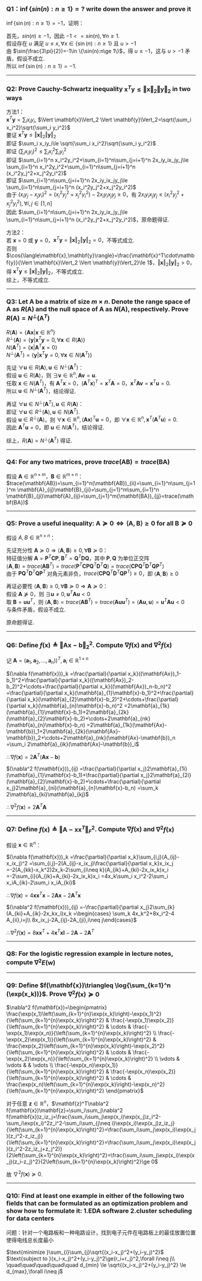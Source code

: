 ### Q1：$\inf\{sin(n):n\ge 1\}=?$ write down the answer and prove it

$\inf\{\sin(n):n\ge 1\}=-1$，证明：

首先，$sin(n)\ge-1$，因此 $-1<=sin(n), \forall n\ge 1$.\
假设存在 $u$ 满足 $u\le x, \forall x\in \{\sin(n):n\ge 1\}$ 且 $u>-1$\
由 $\sin(\frac{3\pi}{2})=-1\in \{\sin(n):n\ge 1\}$，得 $u\le-1$，这与 $u>-1$ 矛盾，假设不成立.\
所以 $\inf\{\sin(n):n\ge 1\}=-1$.

---

### Q2: Prove Cauchy-Schwartz inequality $\mathbf{x}^T\mathbf{y}\le \Vert \mathbf{x}\Vert_2 \Vert \mathbf{y}\Vert_2$ in two ways

方法1：\
$\mathbf{x}^T\mathbf{y}=\sum_i x_iy_i$, $\Vert \mathbf{x}\Vert_2 \Vert \mathbf{y}\Vert_2=\sqrt{\sum_i x_i^2}\sqrt{\sum_i y_i^2}$\
要证 $\mathbf{x}^T\mathbf{y}\le \Vert \mathbf{x}\Vert_2 \Vert \mathbf{y}\Vert_2$\
即证 $\sum_i x_iy_i\le \sqrt{\sum_i x_i^2}\sqrt{\sum_i y_i^2}$\
即证 $(\sum_i x_iy_i)^2\le \sum_i x_i^2{\sum_i y_i^2}$\
即证 $\sum_{i=1}^n x_i^2y_i^2+\sum_{i=1}^n\sum_{j=i+1}^n 2x_iy_ix_jy_j\le \sum_{i=1}^n x_i^2y_i^2+\sum_{i=1}^n\sum_{j=i+1}^n (x_i^2y_j^2+x_j^2y_i^2)$\
即证 $\sum_{i=1}^n\sum_{j=i+1}^n 2x_iy_ix_jy_j\le \sum_{i=1}^n\sum_{j=i+1}^n (x_i^2y_j^2+x_j^2y_i^2)$\
由于 $(x_iy_j-x_jy_i)^2=(x_i^2y_j^2+x_j^2y_i^2)-2x_iy_ix_jy_j \ge 0$，有 $2x_iy_ix_jy_j\le (x_i^2y_j^2+x_j^2y_i^2), \forall i,j\in[1,n]$\
因此 $\sum_{i=1}^n\sum_{j=i+1}^n 2x_iy_ix_jy_j\le \sum_{i=1}^n\sum_{j=i+1}^n (x_i^2y_j^2+x_j^2y_i^2)$，原命题得证.

方法2：\
若 $\mathbf{x}=0$ 或 $\mathbf{y}=0$，$\mathbf{x}^T\mathbf{y}=\Vert \mathbf{x}\Vert_2 \Vert \mathbf{y}\Vert_2=0$，不等式成立.\
否则 $\cos{\langle\mathbf{x},\mathbf{y}\rangle}=\frac{\mathbf{x}^T\cdot\mathbf{y}}{\Vert \mathbf{x}\Vert_2 \Vert \mathbf{y}\Vert_2}\le 1$，$\Vert \mathbf{x}\Vert_2 \Vert \mathbf{y}\Vert_2> 0$，得 $\mathbf{x}^T\mathbf{y}\le \Vert \mathbf{x}\Vert_2 \Vert \mathbf{y}\Vert_2$，不等式成立.\
综上，不等式成立.

---

### Q3: Let $\mathbf{A}$ be a matrix of size $m\times n$. Denote the range space of $\mathbf{A}$ as $R(\mathbf{A})$ and the null space of $\mathbf{A}$ as $N(\mathbf{A})$, respectively. Prove $R(\mathbf{A})=N^\perp(\mathbf{A}^T)$

$R(\mathbf{A})=\{\mathbf{Ax}|\mathbf{x}\in \mathbb{R}^n\}$\
$R^\perp(\mathbf{A})=\{\mathbf{y}|\mathbf{x}^T\mathbf{y}=0,\forall\mathbf{x}\in R(\mathbf{A})\}$\
$N(\mathbf{A}^T)=\{\mathbf{x}|\mathbf{A}^T\mathbf{x}=0\}$\
$N^\perp(\mathbf{A}^T)=\{\mathbf{y}|\mathbf{x}^T\mathbf{y}=0,\forall \mathbf{x}\in N(\mathbf{A}^T)\}$

先证 $\forall \mathbf{u}\in R(\mathbf{A}),\mathbf{u}\in N^\perp(\mathbf{A}^T)$：\
假设 $\mathbf{u}\in R(\mathbf{A})$，则 $\exists\mathbf{v}\in \mathbb{R}^n,\mathbf{Av}=\mathbf{u}$.\
任取 $\mathbf{x}\in N(\mathbf{A}^T)$，有 $\mathbf{A}^T\mathbf{x}=0$，$(\mathbf{A}^T\mathbf{x})^T=\mathbf{x}^T\mathbf{A}=0$，$\mathbf{x}^T\mathbf{Av}=\mathbf{x}^T\mathbf{u}=0$.\
所以 $\mathbf{u}\in N^\perp(\mathbf{A}^T)$，结论得证.

再证 $\forall \mathbf{u}\in N^\perp(\mathbf{A}^T),\mathbf{u}\in R(\mathbf{A})$：\
即证 $\forall \mathbf{u}\in R^\perp(\mathbf{A}),\mathbf{u}\in N(\mathbf{A}^T)$.\
假设 $\mathbf{u}\in R^\perp(\mathbf{A})$，则 $\forall \mathbf{x}\in \mathbb{R}^{n},(\mathbf{Ax})^T\mathbf{u}=0$，即 $\forall \mathbf{x}\in \mathbb{R}^{n},\mathbf{x}^T(\mathbf{A}^T\mathbf{u})=0$.\
因此 $\mathbf{A}^T\mathbf{u}=0$，即 $\mathbf{u}\in N(\mathbf{A}^T)$，结论得证.

综上，$R(\mathbf{A})=N^\perp(\mathbf{A}^T)$ 得证.

---

### Q4: For any two matrices, prove $trace(\mathbf{AB})=trace(\mathbf{BA})$

假设 $\mathbf{A}\in\mathbb{R}^{n\times m}$，$\mathbf{B}\in\mathbb{R}^{m\times n}$：\
$trace(\mathbf{AB})=\sum_{i=1}^n(\mathbf{AB})_{ii}=\sum_{i=1}^n\sum_{j=1}^m \mathbf{A}_{ij}\mathbf{B}_{ji}=\sum_{j=1}^m\sum_{i=1}^n \mathbf{B}_{ji}\mathbf{A}_{ij}=\sum_{j=1}^m(\mathbf{BA})_{jj}=trace(\mathbf{BA})$

---

### Q5: Prove a useful inequality: $\mathbf{A}\succeq 0\Leftrightarrow \langle\mathbf{A},\mathbf{B}\rangle\ge 0$ for all $\mathbf{B}\succeq 0$

假设 $A,B\in\mathbb{R}^{n\times n}$：

先证充分性 $\mathbf{A}\succeq 0\Rightarrow \langle\mathbf{A},\mathbf{B}\rangle\ge 0, \forall\mathbf{B}\succeq 0$：\
特征值分解 $\mathbf{A}=\mathbf{P}^T\mathbf{CP},\mathbf{B}^T=\mathbf{Q}^T\mathbf{D}\mathbf{Q}$，其中 $\mathbf{P},\mathbf{Q}$ 为单位正交阵\
$\langle\mathbf{A},\mathbf{B}\rangle=trace(\mathbf{AB}^T)=trace(\mathbf{P}^T\mathbf{CPQ}^T\mathbf{D}^T\mathbf{Q})=trace(\mathbf{CPQ}^T\mathbf{D}^T\mathbf{Q}\mathbf{P}^T)$\
由于 $\mathbf{PQ}^T\mathbf{D}^T\mathbf{Q}\mathbf{P}^T$ 对角元素非负，$trace(\mathbf{CPQ}^T\mathbf{D}^T\mathbf{Q}\mathbf{P}^T)\ge 0$，即 $\langle\mathbf{A},\mathbf{B}\rangle \ge 0$

再证必要性 $\langle\mathbf{A},\mathbf{B}\rangle\ge 0,\forall\mathbf{B}\succeq 0 \Rightarrow \mathbf{A}\succeq 0$：\
假设 $\mathbf{A}\nsucceq0$，则 $\exists \mathbf{u}\neq 0,\mathbf{u}^T\mathbf{Au}<0$\
取 $\mathbf{B}=\mathbf{uu}^T$，则 $\langle\mathbf{A},\mathbf{B}\rangle=trace(\mathbf{AB}^T)=trace(\mathbf{Auu}^T)=\langle\mathbf{Au},\mathbf{u}\rangle=\mathbf{u}^T\mathbf{Au}<0$\
与条件矛盾，假设不成立.

原命题得证.

---

### Q6: Define $f(\mathbf{x})\triangleq \Vert\mathbf{Ax}-\mathbf{b}\Vert_2^2$. Compute $\nabla f(\mathbf{x})$ and $\nabla^2 f(\mathbf{x})$

记 $\mathbf{A}=\left(\mathbf{a}_1,\mathbf{a}_2,...,\mathbf{a}_n)\right)^T,\mathbf{a}_i\in\mathbb{R}^{1\times n}$

$(\nabla f(\mathbf{x}))_k
=\frac{\partial}{\partial x_k}((\mathbf{Ax})_1-b_1)^2+\frac{\partial}{\partial x_k}((\mathbf{Ax})_2-b_2)^2+\cdots+\frac{\partial}{\partial x_k}((\mathbf{Ax})_n-b_n)^2
=\frac{\partial}{\partial x_k}(\mathbf{a}_{1}\mathbf{x}-b_1)^2+\frac{\partial}{\partial x_k}(\mathbf{a}_{2}\mathbf{x}-b_2)^2+\cdots+\frac{\partial}{\partial x_k}(\mathbf{a}_{n}\mathbf{x}-b_n)^2
=2\mathbf{a}_{1k}(\mathbf{a}_{1}\mathbf{x}-b_1)+2\mathbf{a}_{2k}(\mathbf{a}_{2}\mathbf{x}-b_2)+\cdots+2\mathbf{a}_{nk}(\mathbf{a}_{n}\mathbf{x}-b_n)
=2\mathbf{a}_{1k}(\mathbf{Ax}-\mathbf{b})_1+2\mathbf{a}_{2k}(\mathbf{Ax}-\mathbf{b})_2+\cdots+2\mathbf{a}_{nk}(\mathbf{Ax}-\mathbf{b})_n
=\sum_i 2\mathbf{a}_{ik}(\mathbf{Ax}-\mathbf{b})_i$

$\therefore \nabla f(\mathbf{x})=2\mathbf{A}^T(\mathbf{Ax}-\mathbf{b})$

$(\nabla^2 f(\mathbf{x}))_{ij}
=\frac{\partial}{\partial x_j}2\mathbf{a}_{1i}(\mathbf{a}_{1}\mathbf{x}-b_1)+\frac{\partial}{\partial x_j}2\mathbf{a}_{2i}(\mathbf{a}_{2}\mathbf{x}-b_2)+\cdots+\frac{\partial}{\partial x_j}2\mathbf{a}_{ni}(\mathbf{a}_{n}\mathbf{x}-b_n)
=\sum_k 2\mathbf{a}_{ki}\mathbf{a}_{kj}$

$\therefore \nabla^2 f(\mathbf{x})=2\mathbf{A}^T\mathbf{A}$

---

### Q7: Define $f(\mathbf{x})\triangleq \Vert\mathbf{A}-\mathbf{xx}^T\Vert_F^2$. Compute $\nabla f(\mathbf{x})$ and $\nabla^2 f(\mathbf{x})$

假设 $\mathbf{x}\in\mathbb{R}^n$：

$(\nabla f(\mathbf{x}))_k
=\frac{\partial}{\partial x_k}\sum_{i,j}(A_{ij}-x_ix_j)^2
=\sum_{i,j}-2(A_{ij}-x_ix_j)\frac{\partial}{\partial x_k}x_ix_j
=-2(A_{kk}-x_k^2)2x_k-2\sum_{i\neq k}(A_{ik}+A_{ki}-2x_ix_k)x_i
=-2\sum_{i}(A_{ik}+A_{ki}-2x_ix_k)x_i
=4x_k\sum_i x_i^2-2\sum_i x_iA_{ik}-2\sum_i x_iA_{ki}$

$\therefore \nabla f(\mathbf{x})=4\mathbf{xx}^T\mathbf{x}-2\mathbf{Ax}-2\mathbf{A}^T\mathbf{x}$

$(\nabla^2 f(\mathbf{x}))_{ij}
=-\frac{\partial}{\partial x_j}2\sum_{k}(A_{ki}+A_{ik}-2x_kx_i)x_k
=\begin{cases}
\sum_k 4x_k^2+8x_i^2-4 A_{ii},i=j\\
8x_ix_j-2A_{ij}-2A_{ji},i\neq j\end{cases}$

$\therefore \nabla^2 f(\mathbf{x})=8\mathbf{xx}^T+4\mathbf{x}^T\mathbf{xI}-2\mathbf{A}-2\mathbf{A}^T$

---

### Q8: For the logistic regression example in lecture notes, compute $\nabla^2 E(\mathbf{w})$



---

### Q9: Define $f(\mathbf{x})\triangleq \log{\sum_{k=1}^n (\exp(x_k))}$. Prove $\nabla^2 f(\mathbf{x})\succeq 0$
$\nabla^2 f(\mathbf{x})=\begin{pmatrix}
\frac{\exp(x_1)\left(\sum_{k=1}^{n}\exp(x_k)\right)-\exp(x_1)^2}{\left(\sum_{k=1}^{n}\exp(x_k)\right)^2} & \frac{-\exp(x_1)\exp(x_2)}{\left(\sum_{k=1}^{n}\exp(x_k)\right)^2} & \cdots & \frac{-\exp(x_1)\exp(x_n)}{\left(\sum_{k=1}^{n}\exp(x_k)\right)^2} \\
\frac{-\exp(x_2)\exp(x_1)}{\left(\sum_{k=1}^{n}\exp(x_k)\right)^2} & \frac{\exp(x_2)\left(\sum_{k=1}^{n}\exp(x_k)\right)-\exp(x_2)^2}{\left(\sum_{k=1}^{n}\exp(x_k)\right)^2} & \cdots & \frac{-\exp(x_2)\exp(x_n)}{\left(\sum_{k=1}^{n}\exp(x_k)\right)^2} \\
\vdots & \vdots & & \vdots \\
\frac{-\exp(x_n)\exp(x_1)}{\left(\sum_{k=1}^{n}\exp(x_k)\right)^2} & \frac{-\exp(x_n)\exp(x_2)}{\left(\sum_{k=1}^{n}\exp(x_k)\right)^2} & \cdots & \frac{\exp(x_n)\left(\sum_{k=1}^{n}\exp(x_k)\right)-\exp(x_n)^2}{\left(\sum_{k=1}^{n}\exp(x_k)\right)^2}
\end{pmatrix}$

对于任意 $\mathbf{z}\in \mathbb{R}^n$，$\mathbf{z}^T\nabla^2 f(\mathbf{x})\mathbf{z}=\sum_i\sum_j\nabla^2 f(\mathbf{x})z_iz_j=\frac{\sum_i\sum_j\exp(x_i)\exp(x_j)z_i^2-\sum_i\exp(x_i)^2z_i^2-\sum_i\sum_{j\neq i}\exp(x_i)\exp(x_j)z_iz_j}{\left(\sum_{k=1}^{n}\exp(x_k)\right)^2}=\frac{\sum_i\sum_j\exp(x_i)\exp(x_j)(z_i^2-z_iz_j)}{\left(\sum_{k=1}^{n}\exp(x_k)\right)^2}=\frac{\sum_i\sum_j\exp(x_i)\exp(x_j)(z_i^2-2z_iz_j+z_j^2)}{2\left(\sum_{k=1}^{n}\exp(x_k)\right)^2}=\frac{\sum_i\sum_j\exp(x_i)\exp(x_j)(z_i-z_j)^2}{2\left(\sum_{k=1}^{n}\exp(x_k)\right)^2}\ge 0$

故 $\nabla^2 f(\mathbf{x})\succeq 0$.


---

### Q10: Find at least one example in either of the following two fields that can be formulated as an optimization problem and show how to formulate it: 1.EDA software 2.cluster scheduling for data centers
问题：针对一个电路板和一种电路设计，找到电子元件在电路板上的最佳放置位置使得电线总长度最小

$\text{minimize }\sum_{i}\sum_{j}\sqrt{(x_i-x_j)^2+(y_i-y_j)^2}$\
$\text{subject to }(x_i-x_j)^2+(y_i-y_j)^2\ge(r_i+r_j)^2,\forall i\neq j\\
\quad\quad\quad\quad\quad d_{min} \le \sqrt{(x_i-x_j)^2+(y_i-y_j)^2} \le d_{max},\forall i\neq j$
